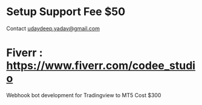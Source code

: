 # Setup Support Fee $50
Contact udaydeep.yadav@gmail.com

# Fiverr : https://www.fiverr.com/codee_studio

Webhook bot development for Tradingview to MT5 Cost $300
